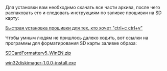 Для установки вам необходимо скачать все части архива, после чего распаковать его и следовать инструкциям по заливке прошивки на SD карту:

[Быстрая установка прошивки для тех, кто хочет "ctrl+c ctrl+v"](#1-быстрая-установка-прошивки)

Чтобы умным людям не пришлось далеко ходить, вот ссылки на программы для форматирования SD карты заливке образа:

[SDCardFormatterv5_WinEN.zip](https://github.com/ITMO-lab/Orange-Pi-4-Kodi-Media-Center/raw/firmware/tools/SDCardFormatterv5_WinEN.zip)

[win32diskimager-1.0.0-install.exe](https://github.com/ITMO-lab/Orange-Pi-4-Kodi-Media-Center/raw/firmware/tools/win32diskimager-1.0.0-install.exe)